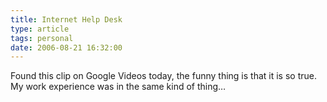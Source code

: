 ```yaml
---
title: Internet Help Desk
type: article
tags: personal
date: 2006-08-21 16:32:00
---
```


Found this clip on Google Videos today, the funny thing is that it is so true. My work experience was in the same kind of thing…

